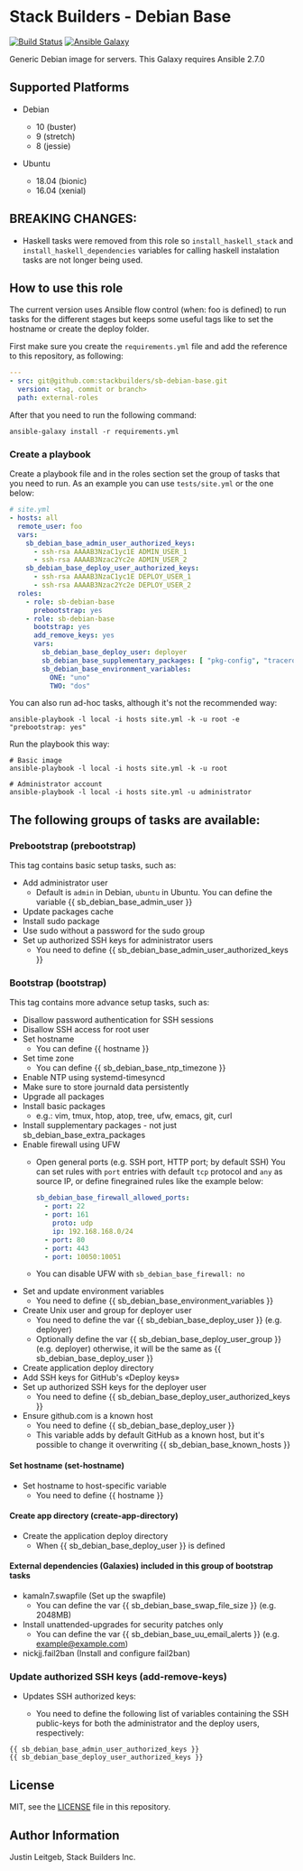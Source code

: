 # Stack Builders - Debian Base

[![Build Status](https://travis-ci.org/stackbuilders/sb-debian-base.svg?branch=master)](https://travis-ci.org/stackbuilders/sb-debian-base)
[![Ansible Galaxy](https://img.shields.io/badge/role-sb--debian--base-blue.svg)](https://galaxy.ansible.com/stackbuilders/sb-debian-base/)

Generic Debian image for servers. This Galaxy requires Ansible 2.7.0

## Supported Platforms

- Debian
  - 10 (buster)
  - 9  (stretch)
  - 8  (jessie)

- Ubuntu
  - 18.04 (bionic)
  - 16.04 (xenial)

## BREAKING CHANGES:
 * Haskell tasks were removed from this role so `install_haskell_stack` and `install_haskell_dependencies` variables for calling haskell instalation tasks are not longer being used.

## How to use this role
The current version uses Ansible flow control (when: foo is defined) to run tasks
for the different stages but keeps some useful tags like to set the hostname or create the deploy folder.

First make sure you create the `requirements.yml` file and add the reference to this repository, as following:
```yaml
---
- src: git@github.com:stackbuilders/sb-debian-base.git
  version: <tag, commit or branch>
  path: external-roles
```
After that you need to run the following command:
```
ansible-galaxy install -r requirements.yml
```

### Create a playbook
Create a playbook file and in the roles section set the group of tasks that you need to run.
As an example you can use `tests/site.yml` or the one below:

```yaml
# site.yml
- hosts: all
  remote_user: foo
  vars:
    sb_debian_base_admin_user_authorized_keys:
      - ssh-rsa AAAAB3NzaC1yc1E ADMIN_USER_1
      - ssh-rsa AAAAB3Nzac2Yc2e ADMIN_USER_2
    sb_debian_base_deploy_user_authorized_keys:
      - ssh-rsa AAAAB3NzaC1yc1E DEPLOY_USER_1
      - ssh-rsa AAAAB3Nzac2Yc2e DEPLOY_USER_2
  roles:
    - role: sb-debian-base
      prebootstrap: yes
    - role: sb-debian-base
      bootstrap: yes
      add_remove_keys: yes
      vars:
        sb_debian_base_deploy_user: deployer
        sb_debian_base_supplementary_packages: [ "pkg-config", "traceroute" ]
        sb_debian_base_environment_variables:
          ONE: "uno"
          TWO: "dos"
```

You can also run ad-hoc tasks, although it's not the recommended way:
```
ansible-playbook -l local -i hosts site.yml -k -u root -e "prebootstrap: yes"
```

Run the playbook this way:
```
# Basic image
ansible-playbook -l local -i hosts site.yml -k -u root

# Administrator account
ansible-playbook -l local -i hosts site.yml -u administrator
```

## The following groups of tasks are available:

### Prebootstrap (prebootstrap)
This tag contains basic setup tasks, such as:
- Add administrator user
    - Default is `admin` in Debian, `ubuntu` in Ubuntu. You can define
      the variable {{ sb_debian_base_admin_user }}
- Update packages cache
- Install sudo package
- Use sudo without a password for the sudo group
- Set up authorized SSH keys for administrator users
    - You need to define {{ sb_debian_base_admin_user_authorized_keys }}

### Bootstrap (bootstrap)
This tag contains more advance setup tasks, such as:

- Disallow password authentication for SSH sessions
- Disallow SSH access for root user
- Set hostname
    - You can define {{ hostname }}
- Set time zone
    - You can define {{ sb_debian_base_ntp_timezone }}
- Enable NTP using systemd-timesyncd
- Make sure to store journald data persistently
- Upgrade all packages
- Install basic packages
    - e.g.: vim, tmux, htop, atop, tree, ufw, emacs, git, curl
- Install supplementary packages - not just sb_debian_base_extra_packages
- Enable firewall using UFW
    - Open general ports (e.g. SSH port, HTTP port; by default SSH) You can set rules with `port` entries with default `tcp` protocol and `any` as source IP, or define finegrained rules like the example below: 

      ```yaml
      sb_debian_base_firewall_allowed_ports:
        - port: 22
        - port: 161
          proto: udp
          ip: 192.168.168.0/24
        - port: 80
        - port: 443
        - port: 10050:10051
        ```
            
    - You can disable UFW with `sb_debian_base_firewall: no`
- Set and update environment variables
    - You need to define {{ sb_debian_base_environment_variables }}
- Create Unix user and group for deployer user
    - You need to define the var {{ sb_debian_base_deploy_user }} (e.g. deployer)
    - Optionally define the var {{ sb_debian_base_deploy_user_group }} (e.g. deployer)
      otherwise, it will be the same as {{ sb_debian_base_deploy_user }}
- Create application deploy directory
- Add SSH keys for GitHub's «Deploy keys»
- Set up authorized SSH keys for the deployer user
    - You need to define {{ sb_debian_base_deploy_user_authorized_keys }}
- Ensure github.com is a known host
    - You need to define {{ sb_debian_base_deploy_user }}
    - This variable adds by default GitHub as a known host, but it's possible to change it overwriting {{ sb_debian_base_known_hosts }}

#### Set hostname (set-hostname)
- Set hostname to host-specific variable
    - You need to define {{ hostname }}

#### Create app directory (create-app-directory)
- Create the application deploy directory
    - When {{ sb_debian_base_deploy_user }} is defined

#### External dependencies (Galaxies) included in this group of bootstrap tasks
- kamaln7.swapfile (Set up the swapfile)
    - You can define the var {{ sb_debian_base_swap_file_size }} (e.g. 2048MB)
- Install unattended-upgrades for security patches only
    - You can define the var {{ sb_debian_base_uu_email_alerts }} (e.g. example@example.com)
- nickjj.fail2ban (Install and configure fail2ban)

### Update authorized SSH keys (add-remove-keys)
- Updates SSH authorized keys:

    - You need to define the following list of variables containing the SSH
      public-keys for both the administrator and the deploy users, respectively:

```
{{ sb_debian_base_admin_user_authorized_keys }}
{{ sb_debian_base_deploy_user_authorized_keys }}
```

License
-------

MIT, see the [LICENSE](LICENSE) file in this repository.

Author Information
------------------

Justin Leitgeb, Stack Builders Inc.
